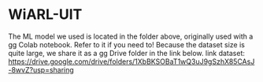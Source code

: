 # WiARL-UIT
The ML model we used is located in the folder above, originally used with a gg Colab notebook. Refer to it if you need to! 
Because the dataset size is quite large, we share it as a gg Drive folder in the link below.
link dataset: https://drive.google.com/drive/folders/1XbBKSOBaT1wQ3uJ9gSzhX85CAsJ-8wvZ?usp=sharing
